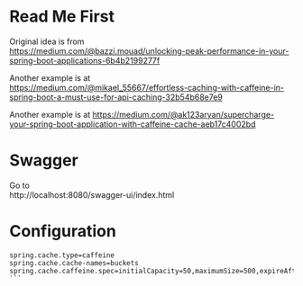 # Read Me First

Original idea is from  
https://medium.com/@bazzi.mouad/unlocking-peak-performance-in-your-spring-boot-applications-6b4b2199277f

Another example is at  
https://medium.com/@mikael_55667/effortless-caching-with-caffeine-in-spring-boot-a-must-use-for-api-caching-32b54b68e7e9

Another example is at
https://medium.com/@ak123aryan/supercharge-your-spring-boot-application-with-caffeine-cache-aeb17c4002bd

# Swagger

Go to  
http://localhost:8080/swagger-ui/index.html

# Configuration

````properties
spring.cache.type=caffeine
spring.cache.cache-names=buckets
spring.cache.caffeine.spec=initialCapacity=50,maximumSize=500,expireAfterAccess=60s,expireAfterWrite=10m
```